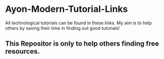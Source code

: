 # Ayon-Modern-Tutorial-Links
 All technological tutorials can be found in these links. My aim is to help others by saving their time in finding out good tutorials!

## This Repositor is only to help others finding free resources.
